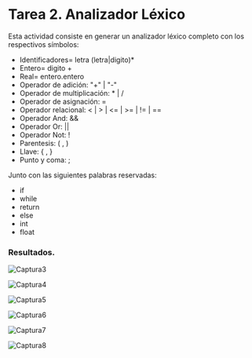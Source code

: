 # Tarea 2. Analizador Léxico

Esta actividad consiste en generar un analizador léxico completo con los respectivos símbolos:

 - Identificadores= letra (letra|digito)*
 - Entero= digito +
 - Real= entero.entero
 - Operador de adición: "+" | "-"
 - Operador de multiplicación: * | /
 - Operador de asignación: =
 - Operador relacional: < | > | <= | >= | != | ==
 - Operador And: &&
 - Operador Or: ||
 - Operador Not: !
 - Parentesis: ( , )
 - Llave: { , }
 - Punto y coma: ;

Junto con las siguientes palabras reservadas:

 - if
 - while
 - return
 - else
 - int
 - float

 ### Resultados.
 
 ![Captura3](https://user-images.githubusercontent.com/70926870/101233845-72858980-3680-11eb-84e5-538128126175.PNG)
 
 ![Captura4](https://user-images.githubusercontent.com/70926870/101233844-71ecf300-3680-11eb-9add-d90a7711b386.PNG)
 
 ![Captura5](https://user-images.githubusercontent.com/70926870/101233843-71ecf300-3680-11eb-846a-33dd10f98d14.PNG)
 
 ![Captura6](https://user-images.githubusercontent.com/70926870/101233842-71545c80-3680-11eb-80a2-70a09983097e.PNG)
 
 ![Captura7](https://user-images.githubusercontent.com/70926870/101233841-71545c80-3680-11eb-999c-0a6b79bed7da.PNG)
 
 ![Captura8](https://user-images.githubusercontent.com/70926870/101233840-70bbc600-3680-11eb-8c69-e464aeed4547.PNG)


